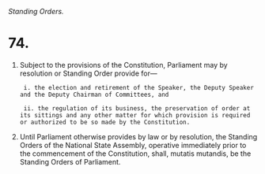 *Standing Orders.*

# 74.

1. Subject to the provisions of the Constitution, Parliament may by resolution or Standing Order provide for—

        i. the election and retirement of the Speaker, the Deputy Speaker and the Deputy Chairman of Committees, and

        ii. the regulation of its business, the preservation of order at its sittings and any other matter for which provision is required or authorized to be so made by the Constitution.

2. Until Parliament otherwise provides by law or by resolution, the Standing Orders of the National State Assembly, operative immediately prior to the commence­ment of the Constitution, shall, mutatis mutandis, be the Standing Orders of Parliament.